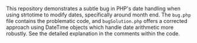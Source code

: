 This repository demonstrates a subtle bug in PHP's date handling when using strtotime to modify dates, specifically around month end. The `bug.php` file contains the problematic code, and `bugSolution.php` offers a corrected approach using DateTime objects which handle date arithmetic more robustly.  See the detailed explanation in the comments within the code.